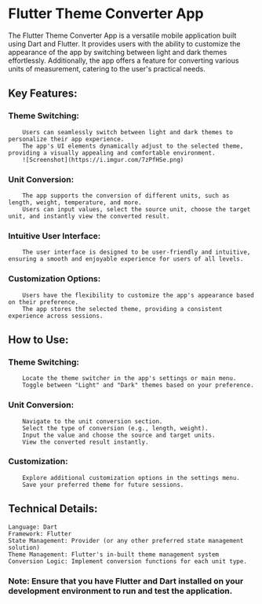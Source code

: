 # Flutter Theme Converter App

The Flutter Theme Converter App is a versatile mobile application built using Dart and Flutter. It provides users with the ability to customize the appearance of the app by switching between light and dark themes effortlessly. Additionally, the app offers a feature for converting various units of measurement, catering to the user's practical needs.

## Key Features:

  ###  Theme Switching:
        Users can seamlessly switch between light and dark themes to personalize their app experience.
        The app's UI elements dynamically adjust to the selected theme, providing a visually appealing and comfortable environment.
        ![Screenshot](https://i.imgur.com/7zPfHSe.png) 

   ### Unit Conversion:
        The app supports the conversion of different units, such as length, weight, temperature, and more.
        Users can input values, select the source unit, choose the target unit, and instantly view the converted result.

  ###  Intuitive User Interface:
        The user interface is designed to be user-friendly and intuitive, ensuring a smooth and enjoyable experience for users of all levels.

  ###  Customization Options:
        Users have the flexibility to customize the app's appearance based on their preference.
        The app stores the selected theme, providing a consistent experience across sessions.

## How to Use:

   ### Theme Switching:
        Locate the theme switcher in the app's settings or main menu.
        Toggle between "Light" and "Dark" themes based on your preference.

  ### Unit Conversion:
        Navigate to the unit conversion section.
        Select the type of conversion (e.g., length, weight).
        Input the value and choose the source and target units.
        View the converted result instantly.

  ###  Customization:
        Explore additional customization options in the settings menu.
        Save your preferred theme for future sessions.

## Technical Details:

    Language: Dart
    Framework: Flutter
    State Management: Provider (or any other preferred state management solution)
    Theme Management: Flutter's in-built theme management system
    Conversion Logic: Implement conversion functions for each unit type.

### Note: Ensure that you have Flutter and Dart installed on your development environment to run and test the application.
